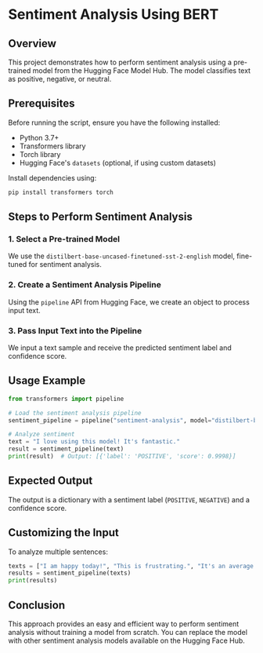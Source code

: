 # Sentiment Analysis Using BERT

## Overview
This project demonstrates how to perform sentiment analysis using a pre-trained model from the Hugging Face Model Hub. The model classifies text as positive, negative, or neutral.

## Prerequisites
Before running the script, ensure you have the following installed:
- Python 3.7+
- Transformers library
- Torch library
- Hugging Face's `datasets` (optional, if using custom datasets)

Install dependencies using:
```bash
pip install transformers torch
```

## Steps to Perform Sentiment Analysis
### 1. Select a Pre-trained Model
We use the `distilbert-base-uncased-finetuned-sst-2-english` model, fine-tuned for sentiment analysis.

### 2. Create a Sentiment Analysis Pipeline
Using the `pipeline` API from Hugging Face, we create an object to process input text.

### 3. Pass Input Text into the Pipeline
We input a text sample and receive the predicted sentiment label and confidence score.

## Usage Example
```python
from transformers import pipeline

# Load the sentiment analysis pipeline
sentiment_pipeline = pipeline("sentiment-analysis", model="distilbert-base-uncased-finetuned-sst-2-english")

# Analyze sentiment
text = "I love using this model! It's fantastic."
result = sentiment_pipeline(text)
print(result)  # Output: [{'label': 'POSITIVE', 'score': 0.9998}]
```

## Expected Output
The output is a dictionary with a sentiment label (`POSITIVE`, `NEGATIVE`) and a confidence score.

## Customizing the Input
To analyze multiple sentences:
```python
texts = ["I am happy today!", "This is frustrating.", "It's an average experience."]
results = sentiment_pipeline(texts)
print(results)
```

## Conclusion
This approach provides an easy and efficient way to perform sentiment analysis without training a model from scratch. You can replace the model with other sentiment analysis models available on the Hugging Face Hub.


